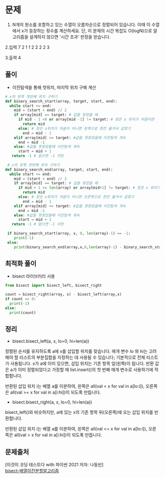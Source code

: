# 문제
1. N개의 원소를 포함하고 있는 수열이 오름차순으로 정렬되어 있습니다. 이때 이 수열에서 x가 등장하는 횟수를 계산하세요.
단, 이 문제의 시간 복잡도 O(logN)으로 알고리즘을 설계하지 않으면 '시간 초과' 판정을 받습니다.

2.입력
7 2
1 1 2 2 2 2 3

3.출력
4

## 풀이
- 이진탐색을 통해 첫위치, 마지막 위치 구해 계산
```python
# x의 왼쪽 첫번째 위치 구하기
def binary_search_start(array, target, start, end):
  while start <= end:
    mid = (start + end) // 2
    if array[mid] == target: # 값을 찾았을 때
      if mid - 1 <0 or array[mid -1] != target: # 찾은 x 위치가 처음이면
        return mid
      else: # 찾은 x위치가 처음이 아니면 왼쪽으로 한칸 옮겨서 값찾기
        end = mid - 1
    elif array[mid] >= target: #값을 못찾았을때 이진탐색 계속
      end = mid -1
    else: #값을 못찾았을때 이진탐색 계속
      start = mid + 1
   return -1 # 없으면 -1 리턴
   
 # x의 왼쪽 첫번째 위치 구하기
def binary_search_end(array, target, start, end):
  while start <= end:
    mid = (start + end) // 2
    if array[mid] == target: # 값을 찾았을 때
      if mid + 1 >= len(array) or array[mid+1] != target: # 찾은 x 위치가 마지막이면
        return mid
      else: # 찾은 x위치가 처음이 아니면 오른쪽으로 한칸 옮겨서 값찾기
        end = mid - 1
    elif array[mid] >= target: #값을 못찾았을때 이진탐색 계속
      end = mid -1
    else: #값을 못찾았을때 이진탐색 계속
      start = mid + 1
   return -1 # 없으면 -1 리턴
  
 if binary_search_start(array, x, 0, len(array)-1) == -1:
    print(-1)
 else:
    print(binary_search_end(array,x,0,len(array)-1) - binary_search_start(array,x,0, len(array)-1) + 1)
 ```


## 최적화 풀이
- bisect 라이브러리 사용
```python
from bisect import bisect_left, bisect_right

count = bisect_right(array, x) - bisect_left(array,x)
if count == 0:
  print(-1)
else:
  print(count)
```
  
## 정리

- bisect.bisect_left(a, x, lo=0, hi=len(a))


정렬된 순서를 유지하도록 a에 x를 삽입할 위치를 찾습니다. 매개 변수 lo 와 hi는 고려해야 할 리스트의 부분집합을 지정하는 데 사용될 수 있습니다; 기본적으로 전체 리스트가 사용됩니다. x가 a에 이미 있으면, 삽입 위치는 기존 항목 앞(왼쪽)이 됩니다. 반환 값은 a가 이미 정렬되었다고 가정할 때 list.insert()의 첫 번째 매개 변수로 사용하기에 적합합니다.

반환된 삽입 위치 i는 배열 a를 이분하여, 왼쪽은 all(val < x for val in a[lo:i]), 오른쪽은 all(val >= x for val in a[i:hi])이 되도록 만듭니다.
- bisect.bisect_right(a, x, lo=0, hi=len(a))


bisect_left()와 비슷하지만, a에 있는 x의 기존 항목 뒤(오른쪽)에 오는 삽입 위치를 반환합니다.

반환된 삽입 위치 i는 배열 a를 이분하여, 왼쪽은 all(val <= x for val in a[lo:i]), 오른쪽은 all(val > x for val in a[i:hi])이 되도록 만듭니다.

## 문제출처
[이것이 코딩 테스트다 with 파이썬 2021 저자: 나동빈]<br>
[bisect-배열이진분할알고리즘](https://docs.python.org/ko/3/library/bisect.html)
